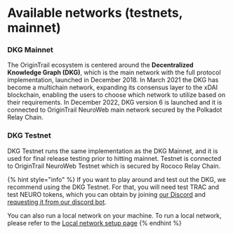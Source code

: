 # Available networks (testnets, mainnet)

### DKG Mainnet

The OriginTrail ecosystem is centered around the **Decentralized Knowledge Graph (DKG)**, which is the main network with the full protocol implementation, launched in December 2018. In March 2021 the DKG has become a multichain network, expanding its consensus layer to the xDAI blockchain, enabling the users to choose which network to utilize based on their requirements. In December 2022, DKG version 6 is launched and it is connected to OriginTrail NeuroWeb main network secured by the Polkadot Relay Chain.

### DKG Testnet

DKG Testnet runs the same implementation as the DKG Mainnet, and it is used for final release testing prior to hitting mainnet. Testnet is connected to OriginTrail NeuroWeb Testnet which is secured by Rococo Relay Chain.

{% hint style="info" %}
If you want to play around and test out the DKG, we recommend using the DKG Testnet. For that, you will need test TRAC and test NEURO tokens, which you can obtain by joining [our Discord](https://discord.com/invite/FCgYk2S) and [requesting it from our discord bot](../dkg-v6-current-version/node-setup-instructions/useful-resources/dkg-testnet-faucet.md).

You can also run a local network on your machine. To run a local network, please refer to the [Local network setup page](../dkg-v6-current-version/dkg-sdk/setting-up-your-development-environment.md)
{% endhint %}

